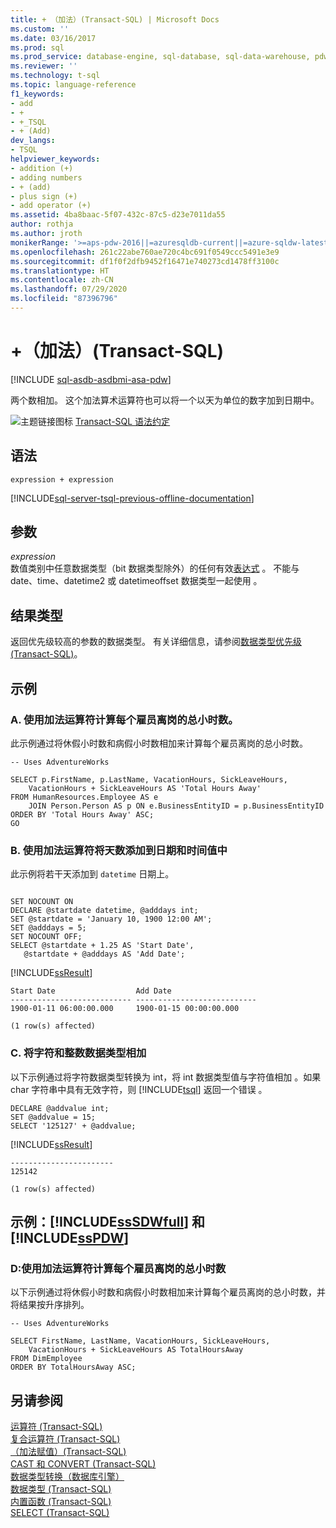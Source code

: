 ```yaml
---
title: + （加法）(Transact-SQL) | Microsoft Docs
ms.custom: ''
ms.date: 03/16/2017
ms.prod: sql
ms.prod_service: database-engine, sql-database, sql-data-warehouse, pdw
ms.reviewer: ''
ms.technology: t-sql
ms.topic: language-reference
f1_keywords:
- add
- +
- +_TSQL
- + (Add)
dev_langs:
- TSQL
helpviewer_keywords:
- addition (+)
- adding numbers
- + (add)
- plus sign (+)
- add operator (+)
ms.assetid: 4ba8baac-5f07-432c-87c5-d23e7011da55
author: rothja
ms.author: jroth
monikerRange: '>=aps-pdw-2016||=azuresqldb-current||=azure-sqldw-latest||>=sql-server-2016||=sqlallproducts-allversions||>=sql-server-linux-2017||=azuresqldb-mi-current'
ms.openlocfilehash: 261c22abe760ae720c4bc691f0549ccc5491e3e9
ms.sourcegitcommit: df1f0f2dfb9452f16471e740273cd1478ff3100c
ms.translationtype: HT
ms.contentlocale: zh-CN
ms.lasthandoff: 07/29/2020
ms.locfileid: "87396796"
---
```

# <a name="-addition-transact-sql"></a>+（加法）(Transact-SQL)
[!INCLUDE [sql-asdb-asdbmi-asa-pdw](../../includes/applies-to-version/sql-asdb-asdbmi-asa-pdw.md)]

  两个数相加。 这个加法算术运算符也可以将一个以天为单位的数字加到日期中。  
  
 ![主题链接图标](../../database-engine/configure-windows/media/topic-link.gif "“主题链接”图标") [Transact-SQL 语法约定](../../t-sql/language-elements/transact-sql-syntax-conventions-transact-sql.md)  
  
## <a name="syntax"></a>语法  
  
```  
expression + expression  
```  
  
[!INCLUDE[sql-server-tsql-previous-offline-documentation](../../includes/sql-server-tsql-previous-offline-documentation.md)]

## <a name="arguments"></a>参数
 *expression*  
 数值类别中任意数据类型（bit 数据类型除外）的任何有效[表达式](../../t-sql/language-elements/expressions-transact-sql.md)  。 不能与 date、time、datetime2 或 datetimeoffset 数据类型一起使用     。  
  
## <a name="result-types"></a>结果类型  
 返回优先级较高的参数的数据类型。 有关详细信息，请参阅[数据类型优先级 (Transact-SQL)](../../t-sql/data-types/data-type-precedence-transact-sql.md)。  
  
## <a name="examples"></a>示例  
  
### <a name="a-using-the-addition-operator-to-calculate-the-total-number-of-hours-away-from-work-for-each-employee"></a>A. 使用加法运算符计算每个雇员离岗的总小时数。  
 此示例通过将休假小时数和病假小时数相加来计算每个雇员离岗的总小时数。  
  
```  
-- Uses AdventureWorks  
  
SELECT p.FirstName, p.LastName, VacationHours, SickLeaveHours,   
    VacationHours + SickLeaveHours AS 'Total Hours Away'  
FROM HumanResources.Employee AS e  
    JOIN Person.Person AS p ON e.BusinessEntityID = p.BusinessEntityID  
ORDER BY 'Total Hours Away' ASC;  
GO  
```  
  
### <a name="b-using-the-addition-operator-to-add-days-to-date-and-time-values"></a>B. 使用加法运算符将天数添加到日期和时间值中  
 此示例将若干天添加到 `datetime` 日期上。  
  
```  
  
SET NOCOUNT ON  
DECLARE @startdate datetime, @adddays int;  
SET @startdate = 'January 10, 1900 12:00 AM';  
SET @adddays = 5;  
SET NOCOUNT OFF;  
SELECT @startdate + 1.25 AS 'Start Date',   
   @startdate + @adddays AS 'Add Date';  
```  
  
 [!INCLUDE[ssResult](../../includes/ssresult-md.md)]  
  
 ```
Start Date                  Add Date
--------------------------- ---------------------------
1900-01-11 06:00:00.000     1900-01-15 00:00:00.000
  
(1 row(s) affected)
 ```  
  
### <a name="c-adding-character-and-integer-data-types"></a>C. 将字符和整数数据类型相加  
 以下示例通过将字符数据类型转换为 int，将 int 数据类型值与字符值相加   。如果 char 字符串中具有无效字符，则 [!INCLUDE[tsql](../../includes/tsql-md.md)] 返回一个错误  。  
  
```  
DECLARE @addvalue int;  
SET @addvalue = 15;  
SELECT '125127' + @addvalue;  
```  
  
 [!INCLUDE[ssResult](../../includes/ssresult-md.md)]  
  
 ```
-----------------------
125142
  
(1 row(s) affected)
 ```  
  
## <a name="examples-sssdwfull-and-sspdw"></a>示例：[!INCLUDE[ssSDWfull](../../includes/sssdwfull-md.md)] 和 [!INCLUDE[ssPDW](../../includes/sspdw-md.md)]  
  
### <a name="d-using-the-addition-operator-to-calculate-the-total-number-of-hours-away-from-work-for-each-employee"></a>D:使用加法运算符计算每个雇员离岗的总小时数  
 以下示例通过将休假小时数和病假小时数相加来计算每个雇员离岗的总小时数，并将结果按升序排列。  
  
```  
-- Uses AdventureWorks  
  
SELECT FirstName, LastName, VacationHours, SickLeaveHours,   
    VacationHours + SickLeaveHours AS TotalHoursAway  
FROM DimEmployee  
ORDER BY TotalHoursAway ASC;  
```  
  
## <a name="see-also"></a>另请参阅  
 [运算符 (Transact-SQL)](../../t-sql/language-elements/operators-transact-sql.md)   
 [复合运算符 (Transact-SQL)](../../t-sql/language-elements/compound-operators-transact-sql.md)   
 [（加法赋值）(Transact-SQL)](../../t-sql/language-elements/add-equals-transact-sql.md)   
 [CAST 和 CONVERT (Transact-SQL)](../../t-sql/functions/cast-and-convert-transact-sql.md)   
 [数据类型转换（数据库引擎）](../../t-sql/data-types/data-type-conversion-database-engine.md)   
 [数据类型 (Transact-SQL)](../../t-sql/data-types/data-types-transact-sql.md)   
 [内置函数 (Transact-SQL)](~/t-sql/functions/functions.md)   
 [SELECT (Transact-SQL)](../../t-sql/queries/select-transact-sql.md)  
  
  


